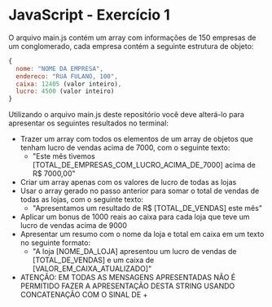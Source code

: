 # JavaScript - Exercício 1

O arquivo main.js contém um array com informações de 150 empresas de um conglomerado, cada empresa contém a seguinte estrutura de objeto:

```javascript
{
  nome: "NOME DA EMPRESA",
  endereco: "RUA FULANO, 100",
  caixa: 12405 (valor inteiro),
  lucro: 4500 (valor inteiro)
}
```

Utilizando o arquivo main.js deste repositório você deve alterá-lo para apresentar os seguintes resultados no terminal:

- Trazer um array com todos os elementos de um array de objetos que tenham lucro de vendas acima de 7000, com o seguinte texto:
  - "Este mês tivemos [TOTAL_DE_EMPRESAS_COM_LUCRO_ACIMA_DE_7000] acima de R$ 7000,00"
- Criar um array apenas com os valores de lucro de todas as lojas
- Usar o array gerado no passo anterior para somar o total de vendas de todas as lojas, com o seguinte texto:
  -  "Apresentamos um resultado de R$ [TOTAL_DE_VENDAS] este mês"
- Aplicar um bonus de 1000 reais ao caixa para cada loja que teve um lucro de vendas acima de 9000
- Apresentar um resumo com o nome da loja e total em caixa em um texto no seguinte formato:
    - "A loja [NOME_DA_LOJA] apresentou um lucro de vendas de [TOTAL_DE_VENDAS] e um caixa de [VALOR_EM_CAIXA_ATUALIZADO]"
- ATENÇÃO: EM TODAS AS MENSAGENS APRESENTADAS NÃO É PERMITIDO FAZER A APRESENTAÇÃO DESTA STRING USANDO CONCATENAÇÃO COM O SINAL DE +
